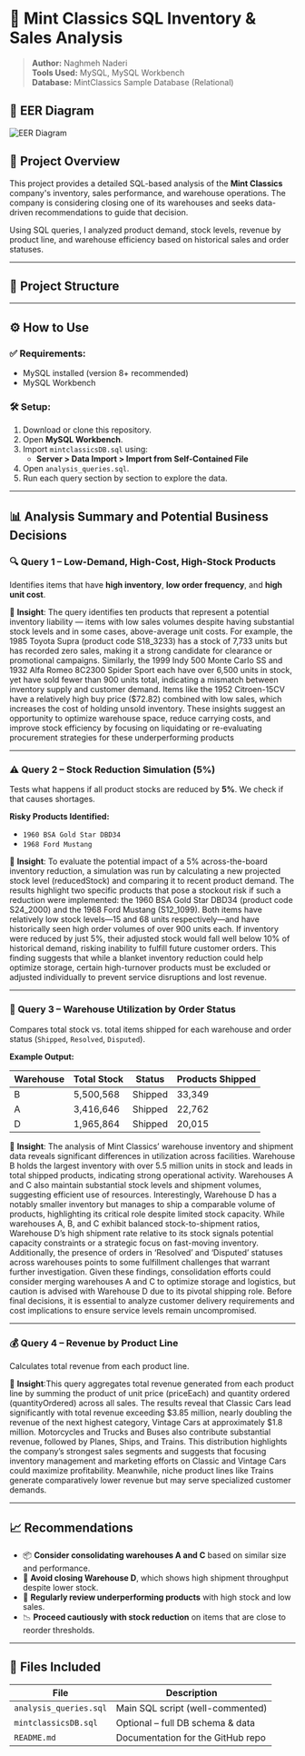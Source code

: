# 🧾 Mint Classics SQL Inventory & Sales Analysis

> **Author:** Naghmeh Naderi  
> **Tools Used:** MySQL, MySQL Workbench  
> **Database:** MintClassics Sample Database (Relational)
## 📐 EER Diagram

![EER Diagram](EER_Diagram_MintDB.png)

## 📌 Project Overview

This project provides a detailed SQL-based analysis of the **Mint Classics** company's inventory, sales performance, and warehouse operations. The company is considering closing one of its warehouses and seeks data-driven recommendations to guide that decision.  

Using SQL queries, I analyzed product demand, stock levels, revenue by product line, and warehouse efficiency based on historical sales and order statuses.

---

## 📂 Project Structure

---

## ⚙️ How to Use

### ✅ Requirements:
- MySQL installed (version 8+ recommended)
- MySQL Workbench

### 🛠️ Setup:
1. Download or clone this repository.
2. Open **MySQL Workbench**.
3. Import `mintclassicsDB.sql` using:
   - **Server > Data Import > Import from Self-Contained File**
4. Open `analysis_queries.sql`.
5. Run each query section by section to explore the data.

---

## 📊 Analysis Summary and Potential Business Decisions

### 🔍 Query 1 – Low-Demand, High-Cost, High-Stock Products
Identifies items that have **high inventory**, **low order frequency**, and **high unit cost**.

📌 **Insight**: The query identifies ten products that represent a potential inventory liability — items with low sales volumes despite having substantial stock levels and in some cases, above-average unit costs. For example, the 1985 Toyota Supra (product code S18_3233) has a stock of 7,733 units but has recorded zero sales, making it a strong candidate for clearance or promotional campaigns. Similarly, the 1999 Indy 500 Monte Carlo SS and 1932 Alfa Romeo 8C2300 Spider Sport each have over 6,500 units in stock, yet have sold fewer than 900 units total, indicating a mismatch between inventory supply and customer demand. Items like the 1952 Citroen-15CV have a relatively high buy price ($72.82) combined with low sales, which increases the cost of holding unsold inventory. These insights suggest an opportunity to optimize warehouse space, reduce carrying costs, and improve stock efficiency by focusing on liquidating or re-evaluating procurement strategies for these underperforming products

---

### ⚠️ Query 2 – Stock Reduction Simulation (5%)
Tests what happens if all product stocks are reduced by **5%**. We check if that causes shortages.

**Risky Products Identified:**
- `1960 BSA Gold Star DBD34`
- `1968 Ford Mustang`

📌 **Insight**: To evaluate the potential impact of a 5% across-the-board inventory reduction, a simulation was run by calculating a new projected stock level (reducedStock) and comparing it to recent product demand. The results highlight two specific products that pose a stockout risk if such a reduction were implemented: the 1960 BSA Gold Star DBD34 (product code S24_2000) and the 1968 Ford Mustang (S12_1099). Both items have relatively low stock levels—15 and 68 units respectively—and have historically seen high order volumes of over 900 units each. If inventory were reduced by just 5%, their adjusted stock would fall well below 10% of historical demand, risking inability to fulfill future customer orders. This finding suggests that while a blanket inventory reduction could help optimize storage, certain high-turnover products must be excluded or adjusted individually to prevent service disruptions and lost revenue.

---

### 🏬 Query 3 – Warehouse Utilization by Order Status

Compares total stock vs. total items shipped for each warehouse and order status (`Shipped`, `Resolved`, `Disputed`).

**Example Output:**

| Warehouse | Total Stock | Status     | Products Shipped |
|-----------|-------------|------------|------------------|
| B         | 5,500,568   | Shipped    | 33,349           |
| A         | 3,416,646   | Shipped    | 22,762           |
| D         | 1,965,864   | Shipped    | 20,015           |

📌 **Insight**:  The analysis of Mint Classics’ warehouse inventory and shipment data reveals significant differences in utilization across facilities. Warehouse B holds the largest inventory with over 5.5 million units in stock and leads in total shipped products, indicating strong operational activity. Warehouses A and C also maintain substantial stock levels and shipment volumes, suggesting efficient use of resources. Interestingly, Warehouse D has a notably smaller inventory but manages to ship a comparable volume of products, highlighting its critical role despite limited stock capacity. While warehouses A, B, and C exhibit balanced stock-to-shipment ratios, Warehouse D’s high shipment rate relative to its stock signals potential capacity constraints or a strategic focus on fast-moving inventory. Additionally, the presence of orders in ‘Resolved’ and ‘Disputed’ statuses across warehouses points to some fulfillment challenges that warrant further investigation. Given these findings, consolidation efforts could consider merging warehouses A and C to optimize storage and logistics, but caution is advised with Warehouse D due to its pivotal shipping role. Before final decisions, it is essential to analyze customer delivery requirements and cost implications to ensure service levels remain uncompromised.

---

### 💰 Query 4 – Revenue by Product Line

Calculates total revenue from each product line.

📌 **Insight**:This query aggregates total revenue generated from each product line by summing the product of unit price (priceEach) and quantity ordered (quantityOrdered) across all sales. The results reveal that Classic Cars lead significantly with total revenue exceeding $3.85 million, nearly doubling the revenue of the next highest category, Vintage Cars at approximately $1.8 million. Motorcycles and Trucks and Buses also contribute substantial revenue, followed by Planes, Ships, and Trains. This distribution highlights the company’s strongest sales segments and suggests that focusing inventory management and marketing efforts on Classic and Vintage Cars could maximize profitability. Meanwhile, niche product lines like Trains generate comparatively lower revenue but may serve specialized customer demands.

---

## 📈 Recommendations

- 📦 **Consider consolidating warehouses A and C** based on similar size and performance.
- 🧊 **Avoid closing Warehouse D**, which shows high shipment throughput despite lower stock.
- 🔄 **Regularly review underperforming products** with high stock and low sales.
- 📉 **Proceed cautiously with stock reduction** on items that are close to reorder thresholds.

---

## 📁 Files Included

| File                    | Description                          |
|-------------------------|--------------------------------------|
| `analysis_queries.sql`  | Main SQL script (well-commented)     |
| `mintclassicsDB.sql`    | Optional – full DB schema & data     |
| `README.md`             | Documentation for the GitHub repo    |



